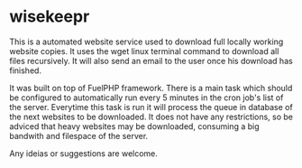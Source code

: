 # wisekeepr
This is a automated website service used to download full locally working website copies. It uses the wget linux terminal command to download all files recursively. It will also send an email to the user once his download has finished.

It was built on top of FuelPHP framework. There is a main task which should be configured to automatically run every 5 minutes in the cron job's list of the server. Everytime this task is run it will process the queue in database of the next websites to be downloaded. It does not have any restrictions, so be adviced that heavy websites may be downloaded, consuming a big bandwith and filespace of the server.

Any ideias or suggestions are welcome.
